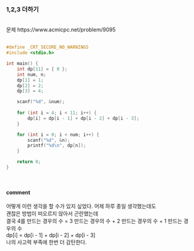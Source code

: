 ### 1,2,3 더하기

<br>
문제 https://www.acmicpc.net/problem/9095
<br>
<br>

```C
#define _CRT_SECURE_NO_WARNINGS
#include <stdio.h> 

int main() {
    int dp[11] = { 0 };
    int num, n;
    dp[1] = 1;
    dp[2] = 2;
    dp[3] = 4;

    scanf("%d", &num);
    
    for (int i = 4; i < 11; i++) {
        dp[i] = dp[i - 1] + dp[i - 2] + dp[i - 3];
    }

    for (int i = 0; i < num; i++) {
        scanf("%d", &n);
        printf("%d\n", dp[n]);
    }

    return 0;
}
```
<br>

#### comment<br>
어떻게 이런 생각을 할 수가 있지 싶었다. 어제 하루 종일 생각했는데도 <br> 
괜찮은 방법이 떠오르지 않아서 곤란했는데<br> 
결국 4를 만드는 경우의 수 = 3 만드는 경우의 수 + 2 만드는 경우의 수 + 1 만드는 경우의 수 <br> 
dp[i] = dp[i - 1] + dp[i - 2] + dp[i - 3]<br>
나의 사고력 부족에 한번 더 감탄한다.<br> 
<br> 
